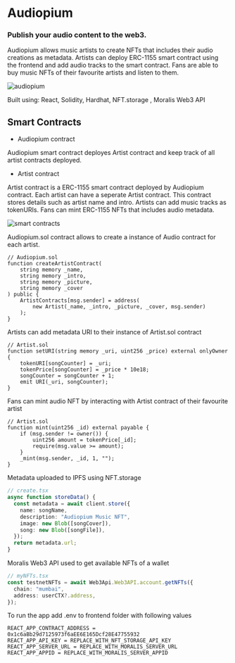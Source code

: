 # Audiopium

### Publish your audio content to the web3.

Audiopium allows music artists to create NFTs that includes their audio creations as metadata. 
Artists can deploy ERC-1155 smart contract using the frontend and add audio tracks to the smart contract. Fans are able to buy music NFTs of their favourite artists and listen to them. 

![audiopium](https://i.ibb.co/XWG9sqp/audiopium.png)

Built using:
React, Solidity, Hardhat, NFT.storage , Moralis Web3 API

## Smart Contracts


- Audiopium contract


Audiopium smart contract deployes Artist contract and keep track of all artist contracts deployed.


- Artist contract


Artist contract is a ERC-1155 smart contract deployed by Audiopium contract. Each artist can have a seperate Artist contract. This contract stores details such as artist name and intro. Artists can add music tracks as tokenURIs. Fans can mint ERC-1155 NFTs that includes audio metadata.

![smart contracts](https://i.ibb.co/rmG3KKN/Untitled-Diagram-drawio-2.png)

Audiopium.sol contract allows to create a instance of Audio contract for each artist.

```solidity
// Audiopium.sol
function createArtistContract(
    string memory _name,
    string memory _intro,
    string memory _picture,
    string memory _cover
) public {
    ArtistContracts[msg.sender] = address(
        new Artist(_name, _intro, _picture, _cover, msg.sender)
    );
}
```

Artists can add metadata URI to their instance of Artist.sol contract
```solidity
// Artist.sol
function setURI(string memory _uri, uint256 _price) external onlyOwner {
    tokenURI[songCounter] = _uri;
    tokenPrice[songCounter] = _price * 10e18;
    songCounter = songCounter + 1;
    emit URI(_uri, songCounter);
}
```

Fans can mint audio NFT by interacting with Artist contract of their favourite artist
```solidity
// Artist.sol
function mint(uint256 _id) external payable {
    if (msg.sender != owner()) {
        uint256 amount = tokenPrice[_id];
        require(msg.value >= amount);
    }
    _mint(msg.sender, _id, 1, "");
}
```

Metadata uploaded to IPFS using NFT.storage
```typescript
// create.tsx
async function storeData() {
  const metadata = await client.store({
    name: songName,
    description: "Audiopium Music NFT",
    image: new Blob([songCover]),
    song: new Blob([songFile]),
  });
  return metadata.url;
}
```

Moralis Web3 API used to get available NFTs of a wallet
```typescript
// myNFTs.tsx
const testnetNFTs = await Web3Api.Web3API.account.getNFTs({
  chain: "mumbai",
  address: userCTX?.address,
});
```

To run the app add .env to frontend folder with following values
```
REACT_APP_CONTRACT_ADDRESS = 0x1c6aBb29d7125973f6aEE6E165Dcf28E47755932
REACT_APP_API_KEY = REPLACE_WITH_NFT_STORAGE_API_KEY
REACT_APP_SERVER_URL = REPLACE_WITH_MORALIS_SERVER_URL
REACT_APP_APPID = REPLACE_WITH_MORALIS_SERVER_APPID
```

